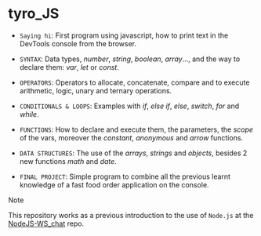 # tyro_JS

- `Saying hi`: First program using javascript, how to print text in the DevTools console from the browser.

- `SYNTAX`:  Data types, _number_, _string_, _boolean_, _array_..., and the way to declare them: _var_, _let_ or _const_.

- `OPERATORS`: Operators to allocate, concatenate, compare and to execute arithmetic, logic, unary and ternary operations.

-  `CONDITIONALS & LOOPS`: Examples with _if_, _else if_, _else_, _switch_, _for_ and _while_.

-  `FUNCTIONS`: How to declare and execute them, the parameters, the _scope_ of the vars, moreover the _constant_, _anonymous_ and _arrow_ functions.

-  `DATA STRUCTURES`: The use of the _arrays_, _strings_ and _objects_, besides 2 new functions _math_ and _date_.

-  `FINAL PROJECT`: Simple program to combine all the previous learnt knowledge of a fast food order application on the console.

> [!NOTE]
> This repository works as a previous introduction to the use of ``Node.js`` at the [NodeJS-WS_chat](https://github.com/RogerCL24/NodeJS-WS_chat) repo.
